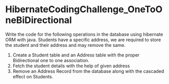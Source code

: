 # HibernateCodingChallenge_OneToOneBiDirectional
Write the code for the following operations in the database using hibernate ORM with java.
Students have a specific address, we are required to store the student and their address and may remove the same.
1.	Create a Student table and an Address table with the proper Bidirectional one to one association.
2.	Fetch the student details with the help of given address
3.	Remove an Address Record from the database along with the cascaded effect on Students.

